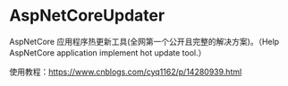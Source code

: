 # AspNetCoreUpdater
AspNetCore 应用程序热更新工具(全网第一个公开且完整的解决方案)。（Help AspNetCore application implement hot update tool.）

使用教程：https://www.cnblogs.com/cyq1162/p/14280939.html

